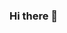 ### Hi there 👋

<!--
**DevLangaliya/DevLangaliya** is a ✨ _special_ ✨ repository because its `README.md` (this file) appears on your GitHub profile.

Here are some ideas to get you started:

- 🔭 I’m currently working on my AP CSP project
- 🌱 I’m currently learning JS
- 👯 I’m looking to collaborate on world domination
- 🤔 I’m looking for help with world domination
- 💬 Ask me about world domination
- 📫 How to reach me: getrekt@noob.com
- 😄 Pronouns: he/him
- ⚡ Fun fact: i want to dominate the world
-->
